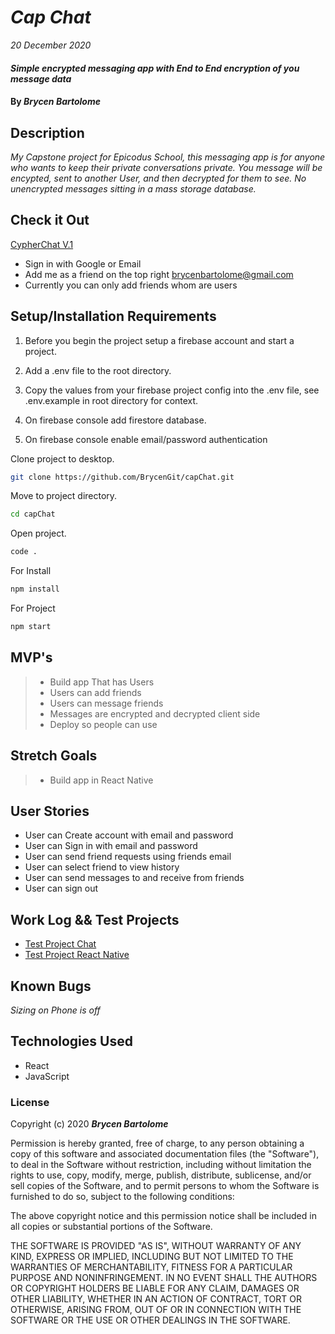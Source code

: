# _Cap Chat_

_20 December 2020_

#### _Simple encrypted messaging app with End to End encryption of you message data_

#### By _**Brycen Bartolome**_

## Description

_My Capstone project for Epicodus School, this messaging app is for anyone who wants to keep their private conversations private. You message will be encypted, sent to another User, and then decrypted for them to see. No unencrypted messages sitting in a mass storage database._

## Check it Out

[CypherChat V.1](https://capstone-chat-3c5ec.web.app/)

- Sign in with Google or Email
- Add me as a friend on the top right [brycenbartolome@gmail.com](brycenbartolome@gmail.com)
- Currently you can only add friends whom are users

## Setup/Installation Requirements

1. Before you begin the project setup a firebase account and start a project.

2. Add a .env file to the root directory.

3. Copy the values from your firebase project config into the .env file, see .env.example in root directory for context.

4. On firebase console add firestore database.

5. On firebase console enable email/password authentication

Clone project to desktop.

```bash
git clone https://github.com/BrycenGit/capChat.git
```

Move to project directory.

```bash
cd capChat
```

Open project.

```bash
code .
```

For Install

```bash
npm install
```

For Project

```bash
npm start
```

## MVP's

> - Build app That has Users
> - Users can add friends
> - Users can message friends
> - Messages are encrypted and decrypted client side
> - Deploy so people can use

## Stretch Goals

> - Build app in React Native

## User Stories

- User can Create account with email and password
- User can Sign in with email and password
- User can send friend requests using friends email
- User can select friend to view history
- User can send messages to and receive from friends
- User can sign out

## Work Log && Test Projects

- [Test Project Chat](https://github.com/BrycenGit/Capstone-Chat)
- [Test Project React Native](https://github.com/BrycenGit/imgShareExpo)

## Known Bugs

_Sizing on Phone is off_

## Technologies Used

- React
- JavaScript

### License

Copyright (c) 2020 **_Brycen Bartolome_**

Permission is hereby granted, free of charge, to any person obtaining a copy of this software and associated documentation files (the "Software"), to deal in the Software without restriction, including without limitation the rights to use, copy, modify, merge, publish, distribute, sublicense, and/or sell copies of the Software, and to permit persons to whom the Software is furnished to do so, subject to the following conditions:

The above copyright notice and this permission notice shall be included in all copies or substantial portions of the Software.

THE SOFTWARE IS PROVIDED "AS IS", WITHOUT WARRANTY OF ANY KIND, EXPRESS OR IMPLIED, INCLUDING BUT NOT LIMITED TO THE WARRANTIES OF MERCHANTABILITY, FITNESS FOR A PARTICULAR PURPOSE AND NONINFRINGEMENT. IN NO EVENT SHALL THE AUTHORS OR COPYRIGHT HOLDERS BE LIABLE FOR ANY CLAIM, DAMAGES OR OTHER LIABILITY, WHETHER IN AN ACTION OF CONTRACT, TORT OR OTHERWISE, ARISING FROM, OUT OF OR IN CONNECTION WITH THE SOFTWARE OR THE USE OR OTHER DEALINGS IN THE SOFTWARE.
